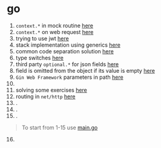 # go

1. `context.*` in mock routine [here](./n1/NOTE.md)
2. `context.*` on web request [here](./n2/NOTE.md)
3. trying to use jwt [here](./n3/exec.go)
4. stack implementation using generics [here](./n4/exec.go)
5. common code separation solution [here](./n5/exec.go)
6. type switches [here](./n6/exec.go)
7. third party `optional.*` for json fields [here](./n7/exec.go)
8. field is omitted from the object if its value is empty [here](./n8/exec.go)
9. `Gin Web Framework` parameters in path [here](./n9/exec.go)
10. <Nil>
11. solving some exercises [here](./n11/exec.go)
12. routing in `net/http` [here](./n12/exec.go)
13. .
14. .
15. .

> To start from 1-15 use [main.go](./main.go)

16. 
